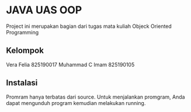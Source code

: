 # JAVA UAS OOP
Project ini merupakan bagian dari tugas mata kuliah Objeck Oriented Programming

## Kelompok
Vera Felia 825190017
Muhammad C Imam 825190105

## Instalasi
Promram hanya terbatas dari source. Untuk menjalankan promgram, Anda dapat mengunduh program kemudian melakukan running.
